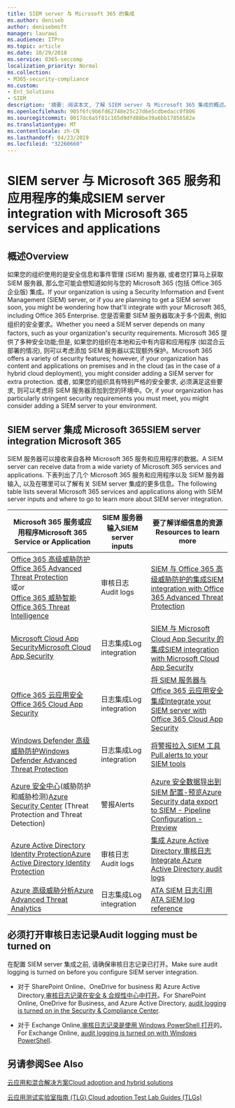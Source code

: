 ```yaml
---
title: SIEM server 与 Microsoft 365 的集成
ms.author: deniseb
author: denisebmsft
manager: laurawi
ms.audience: ITPro
ms.topic: article
ms.date: 10/29/2018
ms.service: O365-seccomp
localization_priority: Normal
ms.collection:
- M365-security-compliance
ms.custom:
- Ent_Solutions
- SIEM
description: '摘要: 阅读本文, 了解 SIEM server 与 Microsoft 365 集成的概述。'
ms.openlocfilehash: 905f6fc9b6fd62748e25c27d6e5cdbedacc0f806
ms.sourcegitcommit: 0017dc6a5f81c165d9dfd88be39a6bb17856582e
ms.translationtype: MT
ms.contentlocale: zh-CN
ms.lasthandoff: 04/23/2019
ms.locfileid: "32260660"
---
```

# <a name="siem-server-integration-with-microsoft-365-services-and-applications"></a><span data-ttu-id="03842-103">SIEM server 与 Microsoft 365 服务和应用程序的集成</span><span class="sxs-lookup"><span data-stu-id="03842-103">SIEM server integration with Microsoft 365 services and applications</span></span>

## <a name="overview"></a><span data-ttu-id="03842-104">概述</span><span class="sxs-lookup"><span data-stu-id="03842-104">Overview</span></span>

<span data-ttu-id="03842-105">如果您的组织使用的是安全信息和事件管理 (SIEM) 服务器, 或者您打算马上获取 SIEM 服务器, 那么您可能会想知道如何与您的 Microsoft 365 (包括 Office 365 企业版) 集成。</span><span class="sxs-lookup"><span data-stu-id="03842-105">If your organization is using a Security Information and Event Management (SIEM) server, or if you are planning to get a SIEM server soon, you might be wondering how that'll integrate with your Microsoft 365, including Office 365 Enterprise.</span></span> <span data-ttu-id="03842-106">您是否需要 SIEM 服务器取决于多个因素, 例如组织的安全要求。</span><span class="sxs-lookup"><span data-stu-id="03842-106">Whether you need a SIEM server depends on many factors, such as your organization's security requirements.</span></span> <span data-ttu-id="03842-107">Microsoft 365 提供了多种安全功能;但是, 如果您的组织在本地和云中有内容和应用程序 (如混合云部署的情况), 则可以考虑添加 SIEM 服务器以实现额外保护。</span><span class="sxs-lookup"><span data-stu-id="03842-107">Microsoft 365 offers a variety of security features; however, if your organization has content and applications on premises and in the cloud (as in the case of a hybrid cloud deployment), you might consider adding a SIEM server for extra protection.</span></span> <span data-ttu-id="03842-108">或者, 如果您的组织具有特别严格的安全要求, 必须满足这些要求, 则可以考虑将 SIEM 服务器添加到您的环境中。</span><span class="sxs-lookup"><span data-stu-id="03842-108">Or, if your organization has particularly stringent security requirements you must meet, you might consider adding a SIEM server to your environment.</span></span>

## <a name="siem-server-integration-microsoft-365"></a><span data-ttu-id="03842-109">SIEM server 集成 Microsoft 365</span><span class="sxs-lookup"><span data-stu-id="03842-109">SIEM server integration Microsoft 365</span></span>

<span data-ttu-id="03842-110">SIEM 服务器可以接收来自各种 Microsoft 365 服务和应用程序的数据。</span><span class="sxs-lookup"><span data-stu-id="03842-110">A SIEM server can receive data from a wide variety of Microsoft 365 services and applications.</span></span> <span data-ttu-id="03842-111">下表列出了几个 Microsoft 365 服务和应用程序以及 SIEM 服务器输入, 以及在哪里可以了解有关 SIEM server 集成的更多信息。</span><span class="sxs-lookup"><span data-stu-id="03842-111">The following table lists several Microsoft 365 services and applications along with SIEM server inputs and where to go to learn more about SIEM server integration.</span></span> 

| <span data-ttu-id="03842-112">Microsoft 365 服务或应用程序</span><span class="sxs-lookup"><span data-stu-id="03842-112">Microsoft 365 Service or Application</span></span> | <span data-ttu-id="03842-113">SIEM 服务器输入</span><span class="sxs-lookup"><span data-stu-id="03842-113">SIEM server inputs</span></span> | <span data-ttu-id="03842-114">要了解详细信息的资源</span><span class="sxs-lookup"><span data-stu-id="03842-114">Resources to learn more</span></span> |
| --- | --- | --- |
| [<span data-ttu-id="03842-115">Office 365 高级威胁防护</span><span class="sxs-lookup"><span data-stu-id="03842-115">Office 365 Advanced Threat Protection</span></span>](office-365-atp.md) <br/>   <span data-ttu-id="03842-116">或</span><span class="sxs-lookup"><span data-stu-id="03842-116">or</span></span>   <br/>[<span data-ttu-id="03842-117">Office 365 威胁智能</span><span class="sxs-lookup"><span data-stu-id="03842-117">Office 365 Threat Intelligence</span></span>](office-365-ti.md) | <span data-ttu-id="03842-118">审核日志</span><span class="sxs-lookup"><span data-stu-id="03842-118">Audit logs</span></span> | [<span data-ttu-id="03842-119">SIEM 与 Office 365 高级威胁防护的集成</span><span class="sxs-lookup"><span data-stu-id="03842-119">SIEM integration with Office 365 Advanced Threat Protection</span></span>](siem-integration-with-office-365-ti.md) |
| [<span data-ttu-id="03842-120">Microsoft Cloud App Security</span><span class="sxs-lookup"><span data-stu-id="03842-120">Microsoft Cloud App Security</span></span>](https://docs.microsoft.com/cloud-app-security/what-is-cloud-app-security) | <span data-ttu-id="03842-121">日志集成</span><span class="sxs-lookup"><span data-stu-id="03842-121">Log integration</span></span> | [<span data-ttu-id="03842-122">SIEM 与 Microsoft Cloud App Security 的集成</span><span class="sxs-lookup"><span data-stu-id="03842-122">SIEM integration with Microsoft Cloud App Security</span></span>](https://docs.microsoft.com/cloud-app-security/siem) |
| [<span data-ttu-id="03842-123">Office 365 云应用安全</span><span class="sxs-lookup"><span data-stu-id="03842-123">Office 365 Cloud App Security</span></span>](office-365-cas-overview.md) | <span data-ttu-id="03842-124">日志集成</span><span class="sxs-lookup"><span data-stu-id="03842-124">Log integration</span></span> | [<span data-ttu-id="03842-125">将 SIEM 服务器与 Office 365 云应用安全集成</span><span class="sxs-lookup"><span data-stu-id="03842-125">Integrate your SIEM server with Office 365 Cloud App Security</span></span>](integrate-your-siem-server-with-office-365-cas.md) |
| [<span data-ttu-id="03842-126">Windows Defender 高级威胁防护</span><span class="sxs-lookup"><span data-stu-id="03842-126">Windows Defender Advanced Threat Protection</span></span>](https://docs.microsoft.com/windows/security/threat-protection/) | <span data-ttu-id="03842-127">日志集成</span><span class="sxs-lookup"><span data-stu-id="03842-127">Log integration</span></span> | [<span data-ttu-id="03842-128">将警报拉入 SIEM 工具</span><span class="sxs-lookup"><span data-stu-id="03842-128">Pull alerts to your SIEM tools</span></span>](https://docs.microsoft.com/windows/security/threat-protection/windows-defender-atp/configure-siem-windows-defender-advanced-threat-protection) |
| <span data-ttu-id="03842-129">[Azure 安全中心](https://docs.microsoft.com/azure/security-center/security-center-intro)(威胁防护和威胁检测)</span><span class="sxs-lookup"><span data-stu-id="03842-129">[Azure Security Center](https://docs.microsoft.com/azure/security-center/security-center-intro) (Threat Protection and Threat Detection)</span></span> | <span data-ttu-id="03842-130">警报</span><span class="sxs-lookup"><span data-stu-id="03842-130">Alerts</span></span> | [<span data-ttu-id="03842-131">Azure 安全数据导出到 SIEM 配置-预览</span><span class="sxs-lookup"><span data-stu-id="03842-131">Azure Security data export to SIEM - Pipeline Configuration - Preview</span></span>](https://docs.microsoft.com/azure/security-center/security-center-export-data-to-siem) |
| [<span data-ttu-id="03842-132">Azure Active Directory Identity Protection</span><span class="sxs-lookup"><span data-stu-id="03842-132">Azure Active Directory Identity Protection</span></span>](https://docs.microsoft.com/azure/active-directory/identity-protection/overview) | <span data-ttu-id="03842-133">审核日志</span><span class="sxs-lookup"><span data-stu-id="03842-133">Audit logs</span></span> | [<span data-ttu-id="03842-134">集成 Azure Active Directory 审核日志</span><span class="sxs-lookup"><span data-stu-id="03842-134">Integrate Azure Active Directory audit logs</span></span>](https://docs.microsoft.com/azure/security/security-azure-log-integration-ad) |
| [<span data-ttu-id="03842-135">Azure 高级威胁分析</span><span class="sxs-lookup"><span data-stu-id="03842-135">Azure Advanced Threat Analytics</span></span>](https://docs.microsoft.com/azure/security/azure-threat-detection) | <span data-ttu-id="03842-136">日志集成</span><span class="sxs-lookup"><span data-stu-id="03842-136">Log integration</span></span> | [<span data-ttu-id="03842-137">ATA SIEM 日志引用</span><span class="sxs-lookup"><span data-stu-id="03842-137">ATA SIEM log reference</span></span>](https://docs.microsoft.com/advanced-threat-analytics/cef-format-sa) |

## <a name="audit-logging-must-be-turned-on"></a><span data-ttu-id="03842-138">必须打开审核日志记录</span><span class="sxs-lookup"><span data-stu-id="03842-138">Audit logging must be turned on</span></span>

<span data-ttu-id="03842-139">在配置 SIEM server 集成之前, 请确保审核日志记录已打开。</span><span class="sxs-lookup"><span data-stu-id="03842-139">Make sure audit logging is turned on before you configure SIEM server integration.</span></span> 

- <span data-ttu-id="03842-140">对于 SharePoint Online、OneDrive for business 和 Azure Active Directory,[审核日志记录在安全 & 合规性中心中打开](https://docs.microsoft.com/office365/securitycompliance/turn-audit-log-search-on-or-off)。</span><span class="sxs-lookup"><span data-stu-id="03842-140">For SharePoint Online, OneDrive for Business, and Azure Active Directory, [audit logging is turned on in the Security & Compliance Center](https://docs.microsoft.com/office365/securitycompliance/turn-audit-log-search-on-or-off).</span></span>

- <span data-ttu-id="03842-141">对于 Exchange Online,[审核日志记录是使用 Windows PowerShell 打开](https://docs.microsoft.com/office365/securitycompliance/enable-mailbox-auditing)的。</span><span class="sxs-lookup"><span data-stu-id="03842-141">For Exchange Online, [audit logging is turned on with Windows PowerShell](https://docs.microsoft.com/office365/securitycompliance/enable-mailbox-auditing).</span></span>
 
## <a name="see-also"></a><span data-ttu-id="03842-142">另请参阅</span><span class="sxs-lookup"><span data-stu-id="03842-142">See Also</span></span>

[<span data-ttu-id="03842-143">云应用和混合解决方案</span><span class="sxs-lookup"><span data-stu-id="03842-143">Cloud adoption and hybrid solutions</span></span>](https://docs.microsoft.com/office365/enterprise/cloud-adoption-and-hybrid-solutions)
  
[<span data-ttu-id="03842-144">云应用测试实验室指南 (TLG) </span><span class="sxs-lookup"><span data-stu-id="03842-144">Cloud adoption Test Lab Guides (TLGs)</span></span>](https://docs.microsoft.com/office365/enterprise/cloud-adoption-test-lab-guides-tlgs)


